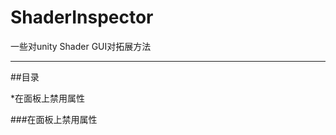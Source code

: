ShaderInspector
===========================
一些对unity Shader GUI对拓展方法

****

##目录

*在面板上禁用属性	


###在面板上禁用属性	